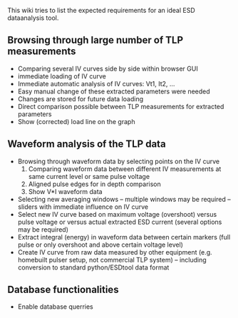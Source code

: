 This wiki tries to list the expected requirements for an ideal ESD dataanalysis tool.


## Browsing through large number of TLP measurements ##

  * Comparing several IV curves side by side within browser GUI
  * immediate loading of IV curve
  * Immediate automatic analysis of IV curves: Vt1, It2, …
  * Easy manual change of these extracted parameters were needed
  * Changes are stored for future data loading
  * Direct comparison possible between TLP measurements for extracted parameters
  * Show (corrected) load line on the graph

## Waveform analysis of the TLP data ##

  * Browsing through waveform data by selecting points on the IV curve
    1. Comparing waveform data between different IV measurements at same current level or same pulse voltage
    1. Aligned pulse edges for in depth comparison
    1. Show V\*I waveform data
  * Selecting new averaging windows – multiple windows may be required – sliders with immediate influence on IV curve
  * Select new IV curve based on maximum voltage (overshoot) versus pulse voltage or versus actual extracted ESD current (several options may be required)
  * Extract integral (energy) in waveform data between certain markers (full pulse or only overshoot and above certain voltage level)
  * Create IV curve from raw data measured by other equipment (e.g. homebuilt pulser setup, not commercial TLP system) – including conversion to standard python/ESDtool data format

## Database functionalities ##

  * Enable database querries